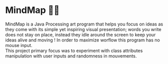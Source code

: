 # MindMap 📝🧠
MindMap  is a Java Processing art program that helps you focus on ideas as they come with its simple yet inspiring visual presentation; words you write does not stay on place, instead they idle around the screen to keep your ideas alive and moving ! In order to maximize worflow this program has no mouse input.<br/>
This project primary focus was to experiment with class attributes manipulation with user inputs and randomness in mouvements.
